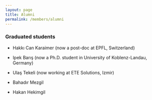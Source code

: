 ```yaml
---
layout: page
title: Alumni
permalink: /members/alumni
---
```


### Graduated students

* Hakkı Can Karaimer (now a post-doc at EPFL, Switzerland)

* Ipek Barış (now a Ph.D. student in University of Koblenz-Landau, Germany)

* Ulaş Tekeli (now working at ETE Solutions, Izmir)

* Bahadır Mezgil

* Hakan Hekimgil
